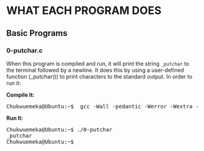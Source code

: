 # WHAT EACH PROGRAM DOES

## Basic Programs

### 0-putchar.c
When this program is compiled and run, it will print the string `_putchar` to the terminal followed by a newline. It does this by using a user-defined function (_putchar()) to print characters to the standard output. In order to run it:

**Compile It:**

<pre>
Chukwuemeka@Ubuntu:~$  gcc -Wall -pedantic -Werror -Wextra -std=gnu89 _putchar.c 0-putchar.c -o 0-putchar 
</pre>

**Run It:**

<pre>
Chukwuemeka@Ubuntu:~$ ./0-putchar
_putchar
Chukwuemeka@Ubuntu:~$ _
</pre>

